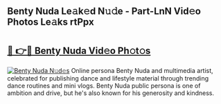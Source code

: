 ## Benty Nuda Le𝚊k𝚎d N𝚞𝚍e - Part-LnN Vid𝚎o Photos Le𝚊ks rtPpx

# <h2><a href="http://fbdwvq.evod.top/?m=Benty+Nuda">🔗 👉🔴 Benty Nuda Vid𝚎o Ph𝚘t𝚘s</a></h2>

[![Benty Nuda N𝚞d𝚎s](https://i.imgur.com/8V9OHl7.gif)](http://fbdwvq.evod.top/?m=Benty+Nuda)
Online persona Benty Nuda and multimedia artist, celebrated for publishing dance and lifestyle material through trending dance routines and mini vlogs. Benty Nuda public persona is one of ambition and drive, but he's also known for his generosity and kindness. 
